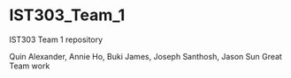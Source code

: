 # IST303_Team_1
IST303 Team 1 repository

Quin Alexander, Annie Ho, Buki James, Joseph Santhosh, Jason Sun
Great Team work

